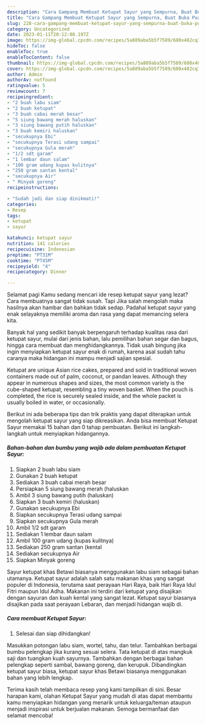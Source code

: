 ```yaml
---
description: "Cara Gampang Membuat Ketupat Sayur yang Sempurna, Buat Buka Puasa}"
title: "Cara Gampang Membuat Ketupat Sayur yang Sempurna, Buat Buka Puasa}"
slug: 228-cara-gampang-membuat-ketupat-sayur-yang-sempurna-buat-buka-puasa
category: Uncategorized
date: 2023-01-11T20:12:08.197Z
image: https://img-global.cpcdn.com/recipes/5a889aba5b5f7589/680x482cq70/ketupat-sayur-foto-resep-utama.jpg
hideToc: false
enableToc: true
enableTocContent: false
thumbnail: https://img-global.cpcdn.com/recipes/5a889aba5b5f7589/680x482cq70/ketupat-sayur-foto-resep-utama.jpg
cover: https://img-global.cpcdn.com/recipes/5a889aba5b5f7589/680x482cq70/ketupat-sayur-foto-resep-utama.jpg
author: Admin
authorAv: notfound
ratingvalue: 5
reviewcount: 7
recipeingredient:
- "2 buah labu siam"
- "2 buah ketupat"
- "3 buah cabai merah besar"
- "5 siung bawang merah haluskan"
- "3 siung bawang putih haluskan"
- "3 buah kemiri haluskan"
- "secukupnya Ebi"
- "secukupnya Terasi udang sampai"
- "secukupnya Gula merah"
- "1/2 sdt garam"
- "1 lembar daun salam"
- "100 gram udang kupas kulitnya"
- "250 gram santan kental"
- "secukupnya Air"
- " Minyak goreng"
recipeinstructions:

- "Sudah jadi dan siap dinikmati!"
categories:
- Resep
tags:
- ketupat
- sayur

katakunci: ketupat sayur 
nutrition: 141 calories
recipecuisine: Indonesian
preptime: "PT31M"
cooktime: "PT45M"
recipeyield: "4"
recipecategory: Dinner

---
```



Selamat pagi Kamu sedang mencari ide resep ketupat sayur yang lezat? Cara membuatnya sangat tidak susah. Tapi Jika salah mengolah maka hasilnya akan hambar dan bahkan tidak sedap. Padahal ketupat sayur yang enak selayaknya memiliki aroma dan rasa yang dapat memancing selera kita.


Banyak hal yang sedikit banyak berpengaruh terhadap kualitas rasa dari ketupat sayur, mulai dari jenis bahan, lalu pemilihan bahan segar dan bagus, hingga cara membuat dan menghidangkannya. Tidak usah bingung jika ingin menyiapkan ketupat sayur enak di rumah, karena asal sudah tahu caranya maka hidangan ini mampu menjadi sajian spesial.

Ketupat are unique Asian rice cakes, prepared and sold in traditional woven containers made out of palm, coconut, or pandan leaves. Although they appear in numerous shapes and sizes, the most common variety is the cube-shaped ketupat, resembling a tiny woven basket. When the pouch is completed, the rice is securely sealed inside, and the whole packet is usually boiled in water, or occasionally.


Berikut ini ada beberapa tips dan trik praktis yang dapat diterapkan untuk mengolah ketupat sayur yang siap dikreasikan. Anda bisa membuat Ketupat Sayur memakai 15 bahan dan 0 tahap pembuatan. Berikut ini langkah-langkah untuk menyiapkan hidangannya.

<!--inarticleads1-->

##### Bahan-bahan dan bumbu yang wajib ada dalam pembuatan Ketupat Sayur:

1. Siapkan 2 buah labu siam
1. Gunakan 2 buah ketupat
1. Sediakan 3 buah cabai merah besar
1. Persiapkan 5 siung bawang merah (haluskan
1. Ambil 3 siung bawang putih (haluskan)
1. Siapkan 3 buah kemiri (haluskan)
1. Gunakan secukupnya Ebi
1. Siapkan secukupnya Terasi udang sampai
1. Siapkan secukupnya Gula merah
1. Ambil 1/2 sdt garam
1. Sediakan 1 lembar daun salam
1. Ambil 100 gram udang (kupas kulitnya)
1. Sediakan 250 gram santan (kental
1. Sediakan secukupnya Air
1. Siapkan  Minyak goreng


Sayur ketupat khas Betawi biasanya menggunakan labu siam sebagai bahan utamanya. Ketupat sayur adalah salah satu makanan khas yang sangat populer di Indonesia, terutama saat perayaan Hari Raya, baik Hari Raya Idul Fitri maupun Idul Adha. Makanan ini terdiri dari ketupat yang disajikan dengan sayuran dan kuah kental yang sangat lezat. Ketupat sayur biasanya disajikan pada saat perayaan Lebaran, dan menjadi hidangan wajib di. 

<!--inarticleads2-->

##### Cara membuat Ketupat Sayur:


1. Selesai dan siap dihidangkan!

Masukkan potongan labu siam, wortel, tahu, dan telur. Tambahkan berbagai bumbu pelengkap jika kurang sesuai selera. Tata ketupat di atas mangkuk saji dan tuangkan kuah sayurnya. Tambahkan dengan berbagai bahan pelengkap seperti sambal, bawang goreng, dan kerupuk. Dibandingkan ketupat sayur biasa, ketupat sayur khas Betawi biasanya menggunakan bahan yang lebih lengkap. 

Terima kasih telah membaca resep yang kami tampilkan di sini. Besar harapan kami, olahan Ketupat Sayur yang mudah di atas dapat membantu kamu menyiapkan hidangan yang menarik untuk keluarga/teman ataupun menjadi inspirasi untuk berjualan makanan. Semoga bermanfaat dan selamat mencoba!
